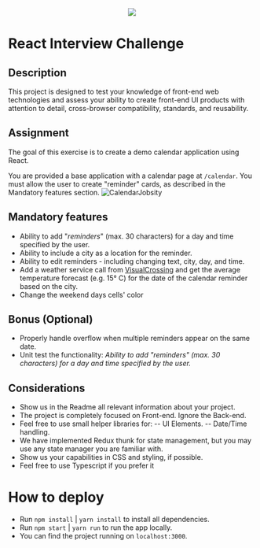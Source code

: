 <div align="center">
    <img src="https://main--elegant-rugelach-0bd4a4.netlify.app/_app/immutable/assets/jobsity-color.f8ccd325.svg"/>
</div>

# React Interview Challenge

## Description

This project is designed to test your knowledge of front-end web technologies and assess your ability to create front-end UI products with attention to detail, cross-browser compatibility, standards, and reusability.


## Assignment

The goal of this exercise is to create a demo calendar application using React.

You are provided a base application with a calendar page at `/calendar`. You must allow the user to create "reminder" cards, as described in the Mandatory features section.
![CalendarJobsity](/uploads/57147905a7a9cc1e0cf46e7886c76ef7/CalendarJobsity.png)

## Mandatory features
 - Ability to add "*reminders*" (max. 30 characters) for a day and time specified by the user.
 - Ability to include a city as a location for the reminder.
 - Ability to edit reminders - including changing text, city, day, and time.
 - Add a weather service call from [VisualCrossing](https://www.visualcrossing.com/weather/weather-data-services#) and get the average temperature forecast (e.g. 15° C) for the date of the calendar reminder based on the city.
 - Change the weekend days cells' color

## Bonus (Optional)

- Properly handle overflow when multiple reminders appear on the same date.
- Unit test the functionality: *Ability to add "*reminders*" (max. 30 characters) for a day and time specified by the user.*

## Considerations

 - Show us in the Readme all relevant information about your project.
 - The project is completely focused on Front-end. Ignore the Back-end.
 - Feel free to use small helper libraries for:
 -- UI Elements.
 -- Date/Time handling.
 - We have implemented Redux thunk for state management, but you may use any state manager you are familiar with.
 - Show us your capabilities in CSS and styling, if possible.
 - Feel free to use Typescript if you prefer it

# How to deploy

 - Run `npm install` | `yarn install` to install all dependencies.
 - Run `npm start`   | `yarn run` to run the app locally.
 - You can find the project running on `localhost:3000`.
